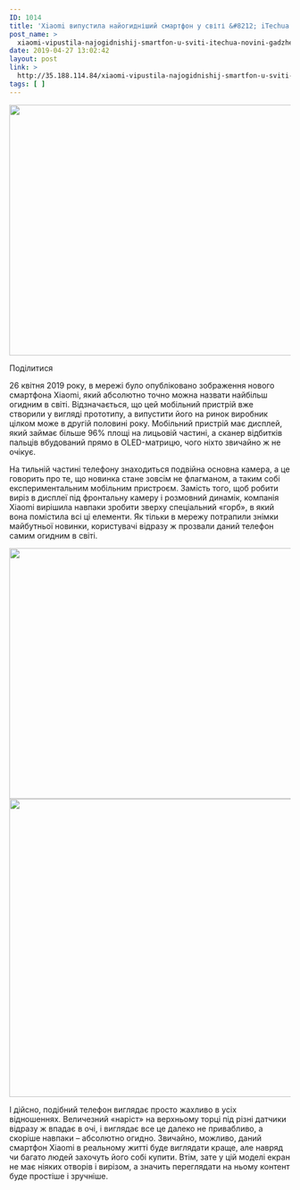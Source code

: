 ```yaml
---
ID: 1014
title: 'Xiaomi випустила найогидніший смартфон у світі &#8212; iTechua &#8212; новини, гаджети, технології'
post_name: >
  xiaomi-vipustila-najogidnishij-smartfon-u-sviti-itechua-novini-gadzheti-tehnologi
date: 2019-04-27 13:02:42
layout: post
link: >
  http://35.188.114.84/xiaomi-vipustila-najogidnishij-smartfon-u-sviti-itechua-novini-gadzheti-tehnologi/
tags: [ ]
---
```

 <div class="td-post-content" readability="67">
<div class="td-post-featured-image"><a href="https://itechua.com/wp-content/uploads/2019/04/XIaomi-New-01.jpg" data-caption><img width="696" height="449" class="entry-thumb td-modal-image" src="https://itechua.com/wp-content/uploads/2019/04/XIaomi-New-01-696x449.jpg" srcset="https://itechua.com/wp-content/uploads/2019/04/XIaomi-New-01-696x449.jpg 696w, https://itechua.com/wp-content/uploads/2019/04/XIaomi-New-01-300x194.jpg 300w, https://itechua.com/wp-content/uploads/2019/04/XIaomi-New-01-768x495.jpg 768w, https://itechua.com/wp-content/uploads/2019/04/XIaomi-New-01-651x420.jpg 651w, https://itechua.com/wp-content/uploads/2019/04/XIaomi-New-01.jpg 800w" sizes="(max-width: 696px) 100vw, 696px" alt title="XIaomi-New-01"></a></div> <div data-wpusb-component="buttons-section">
<div class="wpusb wpusb-square-plus" id="wpusb-container-square-plus" data-element-url="https%3A%2F%2Fitechua.com%2Fsmartphones%2F59559" data-element-title="Xiaomi%20%D0%B2%D0%B8%D0%BF%D1%83%D1%81%D1%82%D0%B8%D0%BB%D0%B0%20%D0%BD%D0%B0%D0%B9%D0%BE%D0%B3%D0%B8%D0%B4%D0%BD%D1%96%D1%88%D0%B8%D0%B9%20%D1%81%D0%BC%D0%B0%D1%80%D1%82%D1%84%D0%BE%D0%BD%20%D1%83%20%D1%81%D0%B2%D1%96%D1%82%D1%96" data-attr-reference="59559" data-attr-nonce="a1aaa99a59" data-is-term="0" data-disabled-share-counts="1" data-wpusb-component="counter-social-share">
<p><span>Поділитися</span></p> </div> </div> <p>26 квітня 2019 року, в мережі було опубліковано зображення нового смартфона Xiaomi, який абсолютно точно можна назвати найбільш огидним в світі.&nbsp;Відзначається, що цей мобільний пристрій вже створили у вигляді прототипу, а випустити його на ринок виробник цілком може в другій половині року.&nbsp;Мобільний пристрій має дисплей, який займає більше 96% площі на лицьовій частині, а сканер відбитків пальців вбудований прямо в OLED-матрицю, чого ніхто звичайно ж не очікує.</p>
<p>На тильній частині телефону знаходиться подвійна основна камера, а це говорить про те, що новинка стане зовсім не флагманом, а таким собі експериментальним мобільним пристроєм.&nbsp;Замість того, щоб робити виріз в дисплеї під фронтальну камеру і розмовний динамік, компанія Xiaomi вирішила навпаки зробити зверху спеціальний «горб», в який вона помістила всі ці елементи.&nbsp;Як тільки в мережу потрапили знімки майбутньої новинки, користувачі відразу ж прозвали даний телефон самим огидним в світі.</p>
<p><img class="alignnone size-full wp-image-59561" src="https://itechua.com/wp-content/uploads/2019/04/XIaomi-New.jpg" alt width="680" height="449" srcset="https://itechua.com/wp-content/uploads/2019/04/XIaomi-New.jpg 680w, https://itechua.com/wp-content/uploads/2019/04/XIaomi-New-300x198.jpg 300w, https://itechua.com/wp-content/uploads/2019/04/XIaomi-New-636x420.jpg 636w" sizes="(max-width: 680px) 100vw, 680px"><img class="alignnone size-full wp-image-59560" src="https://itechua.com/wp-content/uploads/2019/04/XIaomi-New-2.jpg" alt width="800" height="534" srcset="https://itechua.com/wp-content/uploads/2019/04/XIaomi-New-2.jpg 800w, https://itechua.com/wp-content/uploads/2019/04/XIaomi-New-2-300x200.jpg 300w, https://itechua.com/wp-content/uploads/2019/04/XIaomi-New-2-768x513.jpg 768w, https://itechua.com/wp-content/uploads/2019/04/XIaomi-New-2-696x465.jpg 696w, https://itechua.com/wp-content/uploads/2019/04/XIaomi-New-2-629x420.jpg 629w" sizes="(max-width: 800px) 100vw, 800px"></p>
<p>І дійсно, подібний телефон виглядає просто жахливо в усіх відношеннях.&nbsp;Величезний «наріст» на верхньому торці під різні датчики відразу ж впадає в очі, і виглядає все це далеко не привабливо, а скоріше навпаки – абсолютно огидно.&nbsp;Звичайно, можливо, даний смартфон Xiaomi в реальному житті буде виглядати краще, але навряд чи багато людей захочуть його собі купити.&nbsp;Втім, зате у цій моделі екран не має ніяких отворів і вирізом, а значить переглядати на ньому контент буде простіше і зручніше.</p> </div>
<footer> </footer> 